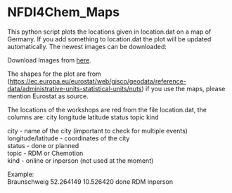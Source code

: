 # NFDI4Chem_Maps
This python script plots the locations given in location.dat on a map of Germany. If you add something to location.dat the plot will be updated automatically. The newest images can be downloaded:

Download Images from [here](https://gitlab.com/B.Golub/nfdi4chem_maps/builds/artifacts/main/download?job=create-images).

The shapes for the plot are from (https://ec.europa.eu/eurostat/web/gisco/geodata/reference-data/administrative-units-statistical-units/nuts) if you use the maps, please mention Eurostat as source. 

The locations of the workshops are red from the file location.dat, the columns are:
city longitude latitude status topic kind

city - name of the city (important to check for multiple events)\
longitude/latitude - coordinates of the city\
status - done or planned\
topic - RDM or Chemotion\
kind - online or inperson (not used at the moment)

Example:\
Braunschweig 52.264149 10.526420 done RDM inperson
